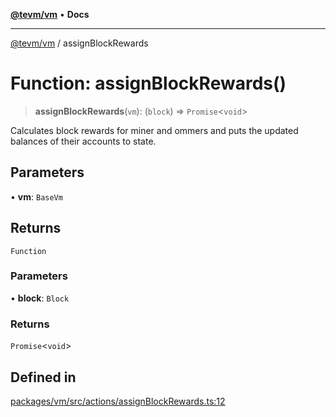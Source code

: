 [**@tevm/vm**](../README.md) • **Docs**

***

[@tevm/vm](../globals.md) / assignBlockRewards

# Function: assignBlockRewards()

> **assignBlockRewards**(`vm`): (`block`) => `Promise`\<`void`\>

Calculates block rewards for miner and ommers and puts
the updated balances of their accounts to state.

## Parameters

• **vm**: `BaseVm`

## Returns

`Function`

### Parameters

• **block**: `Block`

### Returns

`Promise`\<`void`\>

## Defined in

[packages/vm/src/actions/assignBlockRewards.ts:12](https://github.com/qbzzt/tevm-monorepo/blob/main/packages/vm/src/actions/assignBlockRewards.ts#L12)
